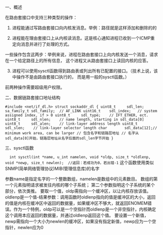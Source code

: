 一、概述

在路由套接口中支持三种类型的操作：
1. 进程能通过写路由套接口向内核发消息。举例：路径就是这样添加和删除的的

2. 进程能在理由套接口上从内核读消息。这是核心通知进程已收到一个ICMP重定向消息并进行了处理的方式。

一些操作包含这两步：举例来说，进程在路由套接口上向内核发送一个消息，请求在一个给定路径上的所有信息，
这个进程又从路由套接口上读回内核的应答。

3. 进程可以使用sysctl函数得到路由表或列出所有已配置的接口。（技术上说，该中操作不是由路由套接口执行的，
而是用一般的sysctl函数。）

前两种操作需要超级用户权限。

二、数据链路套接口地址结构

`
#include <net/if_dl.h>
struct sockaddr_dl
{
    uint8_t     sdl_len;
    sa_family_t sdl_family;  // AF_LINK
    uint16_t    sdl_index;   // system assigned index, if > 0
    uint8_t     sdl_type;    // IFT_ETHER, ect. 
    uint8_t     sdl_nlen;    // name length, starting in sdl_data[0]
    uint8_t     sdl_alen;    // link-layer address length
    uint8_t     sdl_slen;    // link-layer selector length
    char        sdl_data[12];// minimum work area, can be larger
                             // 包含名字和链路层地址
                             // 名字从sdl_data[0]开始，链路层地址从名字后面的sdl_len字节开始
} 
`

三、sysctl函数

`  
int sysctl(int *name, u_int namelen, void *oldp, size_t *oldlenp, void *newp, size_t newlen); 
//返回：若成功为0，若出错-1
`
这个函数使用类似SNMP(简单网络管理协议)MIB(管理信息库)的名字

参数name是指定名字的一个整数数组，namelen是数组中的元素数目。
数组的第一个元素指明请求被发往内核的哪个子系统；
第二个参数指明这个子系统的某个部分，依次类推。
要取一个值，oldp需指向一个缓冲区，以让内核存放该值。oldlenp是一个值-结果参数：调用函数时oldlenp指向的值是缓冲区的大小，返回的值是内核在缓冲区中返回的数据量，如果缓冲区不够大，就返回ENOMEM错误。作为一个特例，oldp可以是一个空指针而oldlenp是一个非空指针，内核确定这个调用本应返回的数据量，并通过oldlenp返回这个值。
要设置一个新值，newp需指向一个大小为newlen的缓冲区，如果没有指定新值，newp应为一个空指针，newlen应为0